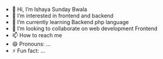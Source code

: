 - 👋 Hi, I’m Ishaya Sunday Bwala
- 👀 I’m interested in frontend and backend
- 🌱 I’m currently learning Backend php language
- 💞️ I’m looking to collaborate on web development Frontend
- 📫 How to reach me 
- 😄 Pronouns: ...
- ⚡ Fun fact: ...

<!---
ishaya001/ishaya001 is a ✨ special ✨ repository because its `README.md` (this file) appears on your GitHub profile.
You can click the Preview link to take a look at your changes.
--->

